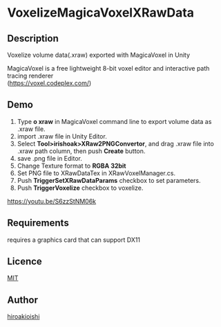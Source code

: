 # VoxelizeMagicaVoxelXRawData

## Description
Voxelize volume data(.xraw) exported with MagicaVoxel in Unity

MagicaVoxel is a free lightweight 8-bit voxel editor and interactive path tracing renderer
<br/>
(https://voxel.codeplex.com/)

## Demo
1. Type **o xraw** in MagicaVoxel command line to export volume data as .xraw file.
2. import .xraw file in Unity Editor.
3. Select **Tool>irishoak>XRaw2PNGConvertor**, and drag .xraw file into .xraw path column, then push **Create** button.
4. save .png file in Editor.
5. Change Texture format to **RGBA 32bit**
6. Set PNG file to XRawDataTex in XRawVoxelManager.cs.
7. Push **TriggerSetXRawDataParams** checkbox to set parameters.
8. Push **TriggerVoxelize** checkbox to voxelize.

https://youtu.be/S6zzStNM06k

## Requirements
requires a graphics card that can support DX11

## Licence

[MIT](https://github.com/hiroakioishi/VoxelizeMagicaVoxelXRawData/blob/master/license)

## Author

[hiroakioishi](https://github.com/hiroakioishi)
